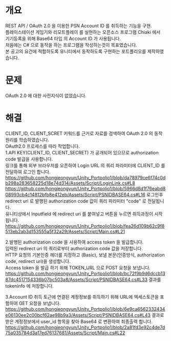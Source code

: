 # 개요
REST API / OAuth 2.0 을 이용한 PSN Account ID 를 취득하는 기능을 구현.  
플레이스테이션 게임기와 리모트플레이 를 실현하는 오픈소스 프로그램 Chiaki 에서  
기기등록을 위해 Base64 타입 의 Account ID 가 사용됩니다.  
처음에는 C# 으로 동작을 하는 프로그램을 작성하는것이 목표였습니다.  
본 공고의 요건에 적합하도록 유니티에서 동작하도록 구현하는 포트폴리오를 제작하였습니다.
         
# 문제
OAuth 2.0 에 대한 사전지식이 없었습니다.
# 해결 
CLIENT_ID, CLIENT_SCRET 키워드를 근거로 자료를 검색하여 OAuth 2.0 의 동작 원리를 학습하였습니다.  
OAuth2.0 프로세스를 따라 작업합니다.  
1.API KEY(CLIENT_ID, CLIENT_SECRET) 가 공개되어 있으므로 authorization code 발급을 사용합니다.  
링크를 통해 외부 브라우저를 오픈하여 Login URL 의 쿼리 파라미터에 CLIENT_ID 를 전달하여 로그인 합니다.
https://github.com/hongjeongyun/Unity_Portpolio1/blob/da78979ce6f74c0db298a283658225d18e74d314/Assets/Script/LoginLink.cs#L8
https://github.com/hongjeongyun/Unity_Portpolio1/blob/5966d8d1f76eabd808993cb4c14812bfb8e412eb/Assets/Script/PSNIDBASE64.cs#L16
로그인후 redirect uri 로 발행된 authorization code 값이 쿼리 파라미터 "code" 로 전달됩니다.  
유니티상에서 Inputfield 에 redirect uri 를 붙여넣고 버튼을 누르면 취득과정이 시작됩니다. https://github.com/hongjeongyun/Unity_Portpolio1/blob/fea26d109b62c9f8513eb2ab3d153555a5f32a29/Assets/Script/Main.cs#L21

2.발행된 authorization code 을 사용하여 access token 을 발급합니다.  
입력된 redirect uri 의 쿼리로부터 authorization code 값을 저장합니다.  
HTTP 요청의 기본인증 헤더를 지정하고 (Basic), 보낼 본문(인증방식, authorization code, redirect uri)을 생성합니다.  
Access token 을 발급 하기 위해 TOKEN_URL 으로 POST 요청을 보냅니다. 
https://github.com/hongjeongyun/Unity_Portpolio1/blob/bc72f9b9d6dccb1387dc4517154336b07bc503a8/Assets/Script/PSNIDBASE64.cs#L33 
결과를 tokeninfo 에 저장합니다.

3.Account ID 취득
토근에 연결된 계정정보를 취득하기 위해 URL에 엑세스토큰을 포함하여 GET 요청을 보냅니다.  https://github.com/hongjeongyun/Unity_Portpolio1/blob/6e9ca6562332434e06130ee2c00bcf62ae98b9a3/Assets/Script/PSNIDBASE64.cs#L43
결과로 받은 계정정보에서 user_id 항목을 찾아 Base64 로 변환하여 최종출력 합니다. https://github.com/hongjeongyun/Unity_Portpolio1/blob/2a81fd3e92c4de7d75a035784d3a17ed76137681/Assets/Script/Main.cs#L22
